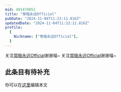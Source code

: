 ```yaml
---
mid: 491474051
title: "常暗永远Official"
pubDate: "2024-11-04T11:22:11.816Z"
updatedDate: "2024-11-04T11:22:11.816Z"
profile:
  {
    Nickname: ["常暗永远Official"],
  }
---
```


关注[常暗永远Official](https://space.bilibili.com/491474051)谢谢喵~ 关注[常暗永远Official](https://space.bilibili.com/491474051)谢谢喵~

## 此条目有待补充
你可以在[这里](https://github.com/Yuhanawa/VTuber.ICU-Content/edit/master/v/常暗永远Official/index.md)编辑本文
